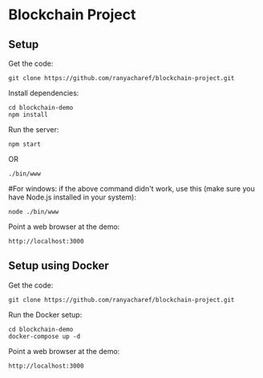 # Blockchain Project


## Setup
Get the code:

```
git clone https://github.com/ranyacharef/blockchain-project.git
```

Install dependencies:

```
cd blockchain-demo
npm install
```
Run the server:

```
npm start
```

OR

```
./bin/www
```
#For windows: if the above command didn't work, use this (make sure you have Node.js installed in your system):
```
node ./bin/www      
```

Point a web browser at the demo:

```
http://localhost:3000
```

## Setup using Docker

Get the code:

```
git clone https://github.com/ranyacharef/blockchain-project.git
```

Run the Docker setup:

```
cd blockchain-demo
docker-compose up -d
```

Point a web browser at the demo:

```
http://localhost:3000
```